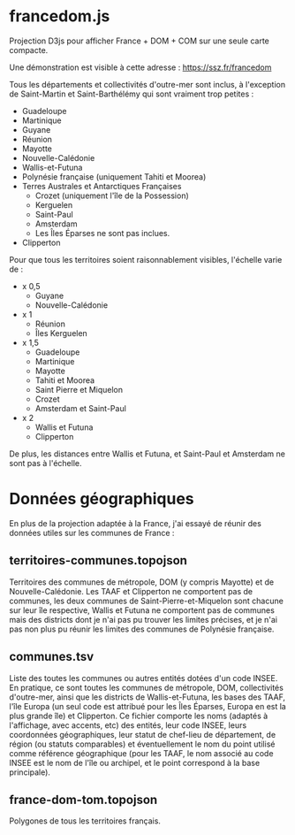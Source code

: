 francedom.js
=========

Projection D3js pour afficher France + DOM + COM sur une seule carte compacte.

Une démonstration est visible à cette adresse : https://ssz.fr/francedom

Tous les départements et collectivités d'outre-mer sont inclus, à l'exception de Saint-Martin et Saint-Barthélémy qui sont vraiment trop petites :

* Guadeloupe
* Martinique
* Guyane
* Réunion
* Mayotte
* Nouvelle-Calédonie
* Wallis-et-Futuna
* Polynésie française (uniquement Tahiti et Moorea)
* Terres Australes et Antarctiques Françaises
  * Crozet (uniquement l'île de la Possession)
  * Kerguelen
  * Saint-Paul
  * Amsterdam
  * Les Îles Éparses ne sont pas inclues.
* Clipperton


Pour que tous les territoires soient raisonnablement visibles, l'échelle varie de :
* x 0,5
  * Guyane
  * Nouvelle-Calédonie
* x 1
  * Réunion
  * Îles Kerguelen
* x 1,5
  * Guadeloupe
  * Martinique
  * Mayotte
  * Tahiti et Moorea
  * Saint Pierre et Miquelon
  * Crozet
  * Amsterdam et Saint-Paul
* x 2
  * Wallis et Futuna
  * Clipperton

De plus, les distances entre Wallis et Futuna, et Saint-Paul et Amsterdam ne sont pas à l'échelle.


Données géographiques
=========
En plus de la projection adaptée à la France, j'ai essayé de réunir des données utiles sur les communes de France :

territoires-communes.topojson
--------
Territoires des communes de métropole, DOM (y compris Mayotte) et de Nouvelle-Calédonie.
Les TAAF et Clipperton ne comportent pas de communes, les deux communes de Saint-Pierre-et-Miquelon sont chacune sur leur île respective, Wallis et Futuna ne comportent pas de communes mais des districts dont je n'ai pas pu trouver les limites précises, et je n'ai pas non plus pu réunir les limites des communes de Polynésie française.

communes.tsv
--------
Liste des toutes les communes ou autres entités dotées d'un code INSEE. En pratique, ce sont toutes les communes de métropole, DOM, collectivités d'outre-mer, ainsi que les districts de Wallis-et-Futuna, les bases des TAAF, l'île Europa (un seul code est attribué pour les Îles Éparses, Europa en est la plus grande île) et Clipperton.
Ce fichier comporte les noms (adaptés à l'affichage, avec accents, etc) des entités, leur code INSEE, leurs coordonnées géographiques, leur statut de chef-lieu de département, de région (ou statuts comparables) et éventuellement le nom du point utilisé comme référence géographique (pour les TAAF, le nom associé au code INSEE est le nom de l'île ou archipel, et le point correspond à la base principale).

france-dom-tom.topojson
--------
Polygones de tous les territoires français.
